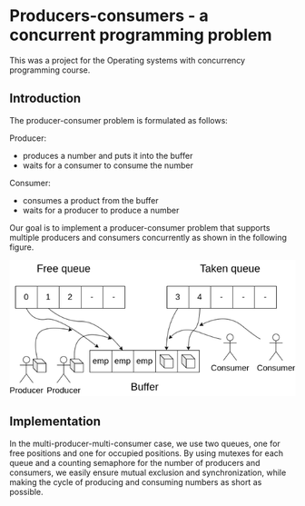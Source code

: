# Producers-consumers - a concurrent programming problem
This was a project for the Operating systems with concurrency programming course.
## Introduction
The producer-consumer problem is formulated as follows:

Producer:
- produces a number and puts it into the buffer
- waits for a consumer to consume the number

Consumer:
- consumes a product from the buffer
- waits for a producer to produce a number

Our goal is to implement a producer-consumer problem that supports multiple producers and consumers concurrently as shown in the following figure.
<p align="center">
    <img src="img/diag.png"/>
<p>

## Implementation
In the multi-producer-multi-consumer case, we use two queues, one for free positions and one for occupied positions. By using mutexes for each queue and a counting semaphore for the number of producers and consumers, we easily ensure mutual exclusion and synchronization, while making the cycle of producing and consuming numbers as short as possible.
